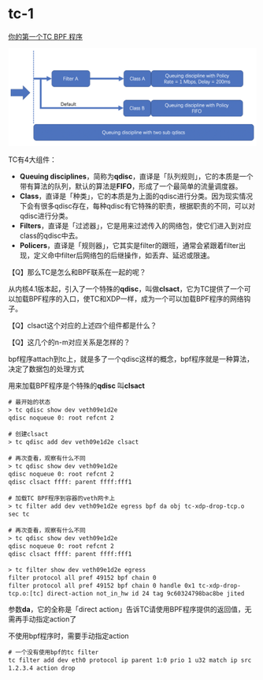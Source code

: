 # tc-1

[你的第一个TC BPF 程序](https://davidlovezoe.club/wordpress/archives/952)

![img](DraggedImage.png)

TC有4大组件：

- **Queuing disciplines**，简称为**qdisc**，直译是「队列规则」，它的本质是一个带有算法的队列，默认的算法是**FIFO**，形成了一个最简单的流量调度器。
- **Class**，直译是「种类」，它的本质是为上面的qdisc进行分类。因为现实情况下会有很多qdisc存在，每种qdisc有它特殊的职责，根据职责的不同，可以对qdisc进行分类。
- **Filters**，直译是「过滤器」，它是用来过滤传入的网络包，使它们进入到对应class的qdisc中去。
- **Policers**，直译是「规则器」，它其实是filter的跟班，通常会紧跟着filter出现，定义命中filter后网络包的后继操作，如丢弃、延迟或限速。



【Q】那么TC是怎么和BPF联系在一起的呢？

从内核4.1版本起，引入了一个特殊的**qdisc**，叫做**clsact**，它为TC提供了一个可以加载BPF程序的入口，使TC和XDP一样，成为一个可以加载BPF程序的网络钩子。

【Q】clsact这个对应的上述四个组件都是什么？



【Q】这几个的n-m对应关系是怎样的？



bpf程序attach到tc上，就是多了一个qdisc这样的概念，bpf程序就是一种算法，决定了数据包的处理方式

用来加载BPF程序是个特殊的**qdisc** 叫**clsact**



```shell
# 最开始的状态
> tc qdisc show dev veth09e1d2e
qdisc noqueue 0: root refcnt 2

# 创建clsact
> tc qdisc add dev veth09e1d2e clsact

# 再次查看，观察有什么不同
> tc qdisc show dev veth09e1d2e
qdisc noqueue 0: root refcnt 2
qdisc clsact ffff: parent ffff:fff1

# 加载TC BPF程序到容器的veth网卡上
> tc filter add dev veth09e1d2e egress bpf da obj tc-xdp-drop-tcp.o sec tc

# 再次查看，观察有什么不同
> tc qdisc show dev veth09e1d2e
qdisc noqueue 0: root refcnt 2
qdisc clsact ffff: parent ffff:fff1

> tc filter show dev veth09e1d2e egress
filter protocol all pref 49152 bpf chain 0
filter protocol all pref 49152 bpf chain 0 handle 0x1 tc-xdp-drop-tcp.o:[tc] direct-action not_in_hw id 24 tag 9c60324798bac8be jited
```

参数**da**，它的全称是「direct action」告诉TC请使用BPF程序提供的返回值，无需再手动指定action了

不使用bpf程序时，需要手动指定action

```shell
# 一个没有使用bpf的tc filter
tc filter add dev eth0 protocol ip parent 1:0 prio 1 u32 match ip src 1.2.3.4 action drop
```

